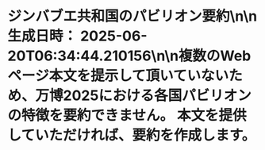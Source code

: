 # ジンバブエ共和国のパビリオン要約\n\n**生成日時：** 2025-06-20T06:34:44.210156\n\n複数のWebページ本文を提示して頂いていないため、万博2025における各国パビリオンの特徴を要約できません。  本文を提供していただければ、要約を作成します。